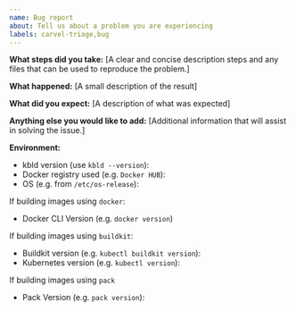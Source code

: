 ```yaml
---
name: Bug report
about: Tell us about a problem you are experiencing
labels: carvel-triage,bug
---
```


**What steps did you take:**
[A clear and concise description steps and any files that can be used to reproduce the problem.]

**What happened:**
[A small description of the result]

**What did you expect:**
[A description of what was expected]


**Anything else you would like to add:**
[Additional information that will assist in solving the issue.]


**Environment:**

- kbld version (use `kbld --version`):
- Docker registry used (e.g. `Docker HUB`): 
- OS (e.g. from `/etc/os-release`):

If building images using `docker`:
- Docker CLI Version (e.g. `docker version`)

If building images using `buildkit`:
- Buildkit version (e.g. `kubectl buildkit version`):
- Kubernetes version (e.g. `kubectl version`):

If building images using `pack`
- Pack Version (e.g. `pack version`):
